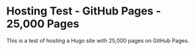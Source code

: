 # Hosting Test - GitHub Pages - 25,000 Pages

This is a test of hosting a Hugo site with 25,000 pages on GitHub Pages.

